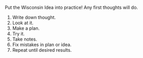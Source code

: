 
Put the Wisconsin Idea into practice!
Any first thoughts will do.

1. Write down thought.
2. Look at it. 
3. Make a plan. 
4. Try it.
5. Take notes.
6. Fix mistakes in plan or idea.
7. Repeat until desired results. 